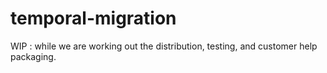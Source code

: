 # temporal-migration

WIP : while we are working out the distribution, testing, and customer help packaging.